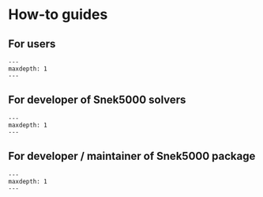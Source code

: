 # How-to guides

## For users

```{toctree}
---
maxdepth: 1
---

```

## For developer of Snek5000 solvers

```{toctree}
---
maxdepth: 1
---

```

## For developer / maintainer of Snek5000 package

```{toctree}
---
maxdepth: 1
---

```
